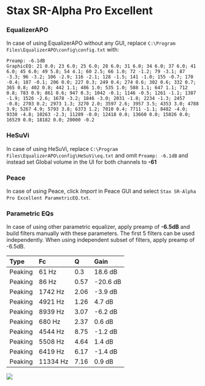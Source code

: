 # Stax SR-Alpha Pro Excellent

### EqualizerAPO
In case of using EqualizerAPO without any GUI, replace `C:\Program Files\EqualizerAPO\config\config.txt`
with:
```
Preamp: -6.1dB
GraphicEQ: 21 0.0; 23 6.0; 25 6.0; 28 6.0; 31 6.0; 34 6.0; 37 6.0; 41 6.0; 45 6.0; 49 5.8; 54 4.1; 60 2.5; 66 1.0; 72 -1.2; 79 -3.1; 87 -3.3; 96 -3.2; 106 -2.9; 116 -2.1; 128 -1.5; 141 -1.0; 155 -0.7; 170 -0.4; 187 -0.1; 206 0.0; 227 0.3; 249 0.4; 274 0.6; 302 0.6; 332 0.7; 365 0.8; 402 0.8; 442 1.1; 486 1.0; 535 1.0; 588 1.1; 647 1.1; 712 0.8; 783 0.9; 861 0.6; 947 0.3; 1042 -0.1; 1146 -0.5; 1261 -1.1; 1387 -1.9; 1526 -2.6; 1678 -3.2; 1846 -3.0; 2031 -1.8; 2234 -1.3; 2457 -0.8; 2703 0.2; 2973 1.3; 3270 2.0; 3597 2.6; 3957 3.5; 4353 3.0; 4788 3.9; 5267 4.9; 5793 3.8; 6373 1.2; 7010 0.4; 7711 -1.1; 8482 -4.0; 9330 -4.8; 10263 -2.3; 11289 -0.0; 12418 0.0; 13660 0.0; 15026 0.0; 16529 0.0; 18182 0.0; 20000 -0.2
```

### HeSuVi
In case of using HeSuVi, replace `C:\Program Files\EqualizerAPO\config\HeSuVi\eq.txt` and omit `Preamp:
-6.1dB` and instead set Global volume in the UI for both channels to **-61**

### Peace
In case of using Peace, click *Import* in Peace GUI and select `Stax SR-Alpha Pro Excellent ParametricEQ.txt`.

### Parametric EQs
In case of using other parametric equalizer, apply preamp of **-6.5dB** and build filters manually
with these parameters. The first 5 filters can be used independently.
When using independent subset of filters, apply preamp of -6.5dB.

| Type    | Fc       |    Q | Gain     |
|:--------|:---------|:-----|:---------|
| Peaking | 61 Hz    | 0.3  | 18.6 dB  |
| Peaking | 86 Hz    | 0.57 | -20.6 dB |
| Peaking | 1742 Hz  | 2.06 | -3.9 dB  |
| Peaking | 4921 Hz  | 1.26 | 4.7 dB   |
| Peaking | 8939 Hz  | 3.07 | -6.2 dB  |
| Peaking | 680 Hz   | 2.37 | 0.6 dB   |
| Peaking | 4544 Hz  | 8.75 | -1.2 dB  |
| Peaking | 5508 Hz  | 4.64 | 1.4 dB   |
| Peaking | 6419 Hz  | 6.17 | -1.4 dB  |
| Peaking | 11334 Hz | 7.16 | 0.9 dB   |

![](https://raw.githubusercontent.com/jaakkopasanen/AutoEq/master/results/innerfidelity/sbaf-serious/Stax%20SR-Alpha%20Pro%20Excellent/Stax%20SR-Alpha%20Pro%20Excellent.png)